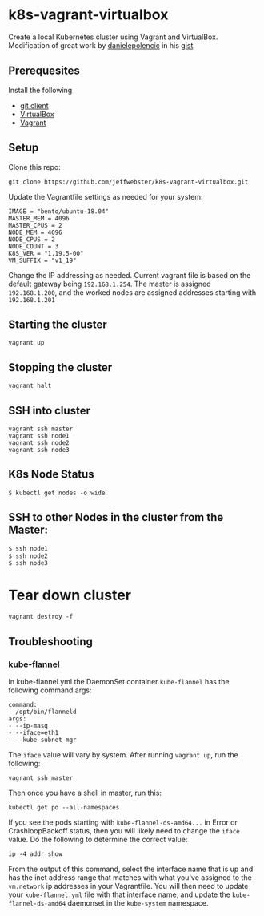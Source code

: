 # k8s-vagrant-virtualbox
Create a local Kubernetes cluster using Vagrant and VirtualBox.
Modification of great work by [danielepolencic](https://github.com/danielepolencic) in his [gist](https://gist.github.com/danielepolencic/ef4ddb763fd9a18bf2f1eaaa2e337544)

## Prerequesites
Install the following
* [git client](https://git-scm.com/downloads)
* [VirtualBox](https://www.virtualbox.org/wiki/Downloads)
* [Vagrant](https://www.vagrantup.com/downloads.html)

## Setup
Clone this repo:
```
git clone https://github.com/jeffwebster/k8s-vagrant-virtualbox.git
```
Update the Vagrantfile settings as needed for your system:
```
IMAGE = "bento/ubuntu-18.04"
MASTER_MEM = 4096
MASTER_CPUS = 2
NODE_MEM = 4096
NODE_CPUS = 2
NODE_COUNT = 3
K8S_VER = "1.19.5-00"
VM_SUFFIX = "v1_19"
```
Change the IP addressing as needed. Current vagrant file is based on the default gateway being `192.168.1.254`. The master is assigned `192.168.1.200`, and the worked nodes are assigned addresses starting with `192.168.1.201`

## Starting the cluster
```
vagrant up
```
## Stopping the cluster
```
vagrant halt
```
## SSH into cluster
```
vagrant ssh master
vagrant ssh node1
vagrant ssh node2
vagrant ssh node3
```
## K8s Node Status
```
$ kubectl get nodes -o wide
```
## SSH to other Nodes in the cluster from the Master:

```bash
$ ssh node1
$ ssh node2
$ ssh node3
```

# Tear down cluster
```
vagrant destroy -f
```

## Troubleshooting

### kube-flannel
In kube-flannel.yml the DaemonSet container `kube-flannel` has the following command args:
```
command:
- /opt/bin/flanneld
args:
- --ip-masq
- --iface=eth1
- --kube-subnet-mgr
```
The `iface` value will vary by system. After running `vagrant up`, run the following:
```
vagrant ssh master
```
Then once you have a shell in master, run this:
```
kubectl get po --all-namespaces
```

If you see the pods starting with `kube-flannel-ds-amd64...` in Error or CrashloopBackoff status, then you will likely need to change the `iface` value. Do the following to determine the correct value:
```
ip -4 addr show
```
From the output of this command, select the interface name that is up and has the inet address range that matches with what you've assigned to the `vm.network` ip addresses in your Vagrantfile. You will then need to update your `kube-flannel.yml` file with that interface name, and update the `kube-flannel-ds-amd64` daemonset in the `kube-system` namespace. 

